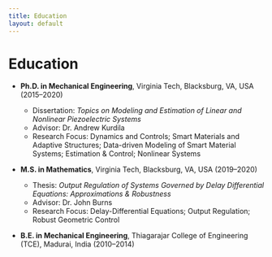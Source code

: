 ```yaml
---
title: Education
layout: default
---
```


# Education

- **Ph.D. in Mechanical Engineering**, Virginia Tech, Blacksburg, VA, USA (2015–2020)  
  - Dissertation: *Topics on Modeling and Estimation of Linear and Nonlinear Piezoelectric Systems*  
  - Advisor: Dr. Andrew Kurdila  
  - Research Focus: Dynamics and Controls; Smart Materials and Adaptive Structures; Data-driven Modeling of Smart Material Systems; Estimation & Control; Nonlinear Systems  

- **M.S. in Mathematics**, Virginia Tech, Blacksburg, VA, USA (2019–2020)  
  - Thesis: *Output Regulation of Systems Governed by Delay Differential Equations: Approximations & Robustness*  
  - Advisor: Dr. John Burns  
  - Research Focus: Delay-Differential Equations; Output Regulation; Robust Geometric Control  

- **B.E. in Mechanical Engineering**, Thiagarajar College of Engineering (TCE), Madurai, India (2010–2014)  
